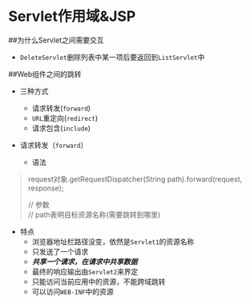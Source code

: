 # Servlet作用域&JSP
##为什么Servlet之间需要交互
* `DeleteServlet`删除列表中某一项后要返回到`ListServlet`中

##Web组件之间的跳转

* 三种方式
  * 请求转发(`forward`)
  * `URL`重定向(`redirect`)
  * 请求包含(`include`)

* 请求转发（`forward`）
  * 语法
>  request对象.getRequestDispatcher(String path).forward(request, response);
>  
>  // 参数  
>  // path表明目标资源名称(需要跳转到哪里)

  * 特点
    * 浏览器地址栏路径没变，依然是`Servlet1`的资源名称
    * 只发送了一个请求
    * ***共享一个请求，在请求中共享数据***
    * 最终的响应输出由`Servlet2`来界定
    * 只能访问当前应用中的资源，不能跨域跳转
    * 可以访问`WEB-INF`中的资源




